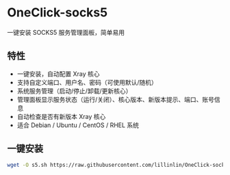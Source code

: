 # OneClick-socks5
一键安装 SOCKS5 服务管理面板，简单易用

## 特性

- 一键安装，自动配置 Xray 核心
- 支持自定义端口、用户名、密码（可使用默认/随机）
- 系统服务管理（启动/停止/卸载/更新核心）
- 管理面板显示服务状态（运行/关闭）、核心版本、新版本提示、端口、账号信息
- 自动检查是否有新版本 Xray 核心
- 适合 Debian / Ubuntu / CentOS / RHEL 系统

## 一键安装

```bash
wget -O s5.sh https://raw.githubusercontent.com/lillinlin/OneClick-socks5/main/s5.sh && chmod +x s5.sh && ./s5.sh
